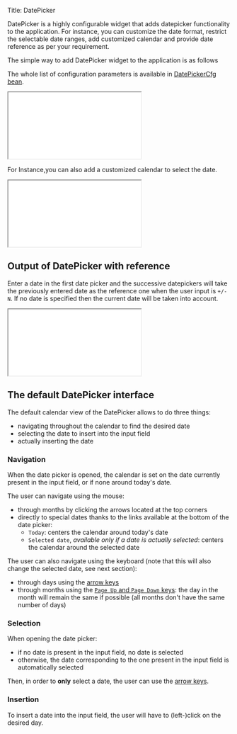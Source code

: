 Title: DatePicker

DatePicker is a highly configurable widget that adds datepicker functionality to the application. For instance, you can customize the date format, restrict the selectable date ranges, add customized calendar and provide date reference as per your requirement.

The simple way to add DatePicker widget to the application is as follows

<script src='%SNIPPETS_SERVER_URL%/snippets/github.com/ariatemplates/documentation-code/snippets/widgets/datepicker/Snippet.tpl?tag=wgtDatePickerSimple&lang=at&outdent=true'></script>

The whole list of configuration parameters is available in [DatePickerCfg bean](http://ariatemplates.com/api/#aria.widgets.CfgBeans:DatePickerCfg ).

<iframe class='samples' src='%SNIPPETS_SERVER_URL%/samples/github.com/ariatemplates/documentation-code/samples/widgets/datepicker/' ></iframe>

For Instance,you can also add a customized calendar to select the date.

<script src='%SNIPPETS_SERVER_URL%/snippets/github.com/ariatemplates/documentation-code/snippets/widgets/datepicker/Snippet.tpl?tag=wgtDatePickerCustom&lang=at&outdent=true'></script>

<iframe class='samples' src='%SNIPPETS_SERVER_URL%/samples/github.com/ariatemplates/documentation-code/samples/widgets/datepicker/customized/' ></iframe>

## Output of DatePicker with reference

Enter a date in the first date picker and the successive datepickers will take the previously entered date as the reference one when the user input is `+/-N`. If no date is specified then the current date will be taken into account.

<iframe class='samples' src='%SNIPPETS_SERVER_URL%/samples/github.com/ariatemplates/documentation-code/samples/widgets/datepicker/reference/' ></iframe>

## The default DatePicker interface

The default calendar view of the DatePicker allows to do three things:

- navigating throughout the calendar to find the desired date
- selecting the date to insert into the input field
- actually inserting the date

### Navigation

When the date picker is opened, the calendar is set on the date currently present in the input field, or if none around today's date.

The user can navigate using the mouse:

- through months by clicking the arrows located at the top corners
- directly to special dates thanks to the links available at the bottom of the date picker:
	- `Today`: centers the calendar around today's date
	- `Selected date`, _available only if a date is actually selected_: centers the calendar around the selected date

The user can also navigate using the keyboard (note that this will also change the selected date, see next section):

- through days using the [arrow keys](http://en.wikipedia.org/wiki/Arrow_keys)
- through months using the [`Page Up` and `Page Down` keys](https://en.wikipedia.org/wiki/Page_Up_and_Page_Down_keys): the day in the month will remain the same if possible (all months don't have the same number of days)

### Selection

When opening the date picker:

- if no date is present in the input field, no date is selected
- otherwise, the date corresponding to the one present in the input field is automatically selected

Then, in order to __only__ select a date, the user can use the [arrow keys](http://en.wikipedia.org/wiki/Arrow_keys).

### Insertion

To insert a date into the input field, the user will have to (left-)click on the desired day.
